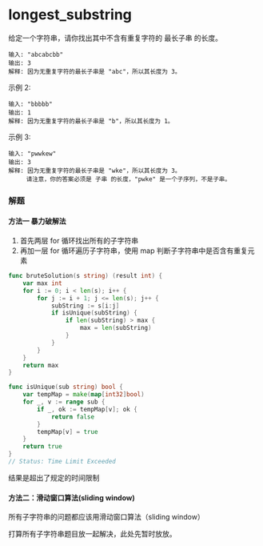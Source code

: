 # longest_substring

给定一个字符串，请你找出其中不含有重复字符的 最长子串 的长度。

```
输入: "abcabcbb"
输出: 3 
解释: 因为无重复字符的最长子串是 "abc"，所以其长度为 3。
```


示例 2:

```
输入: "bbbbb"
输出: 1
解释: 因为无重复字符的最长子串是 "b"，所以其长度为 1。
```


示例 3:

```
输入: "pwwkew"
输出: 3
解释: 因为无重复字符的最长子串是 "wke"，所以其长度为 3。
     请注意，你的答案必须是 子串 的长度，"pwke" 是一个子序列，不是子串。
```

### 解题

#### 方法一 暴力破解法
1. 首先两层 for 循环找出所有的子字符串
2. 再加一层 for 循环遍历子字符串，使用 map 判断子字符串中是否含有重复元素
```go
func bruteSolution(s string) (result int) {
	var max int
	for i := 0; i < len(s); i++ {
		for j := i + 1; j <= len(s); j++ {
			subString := s[i:j]
			if isUnique(subString) {
				if len(subString) > max {
					max = len(subString)
				}
			}
		}
	}
	return max
}

func isUnique(sub string) bool {
	var tempMap = make(map[int32]bool)
	for _, v := range sub {
		if _, ok := tempMap[v]; ok {
			return false
		}
		tempMap[v] = true
	}
	return true
}
// Status: Time Limit Exceeded
```
结果是超出了规定的时间限制

#### 方法二：滑动窗口算法(sliding window)



所有子字符串的问题都应该用滑动窗口算法（sliding window）

打算所有子字符串题目放一起解决，此处先暂时放放。